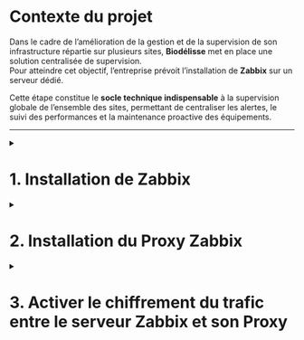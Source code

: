 # Contexte du projet

Dans le cadre de l’amélioration de la gestion et de la supervision de son infrastructure répartie sur plusieurs sites, **Biodélisse** met en place une solution centralisée de supervision.  
Pour atteindre cet objectif, l’entreprise prévoit l’installation de **Zabbix** sur un serveur dédié.  

Cette étape constitue le **socle technique indispensable** à la supervision globale de l’ensemble des sites, permettant de centraliser les alertes, le suivi des performances et la maintenance proactive des équipements.

---
<details><summary><h1>1. Installation de Zabbix</h1></summary>  

## 1.1 Préparation et téléchargement

Pour commencer, rendez-vous sur le site officiel de Zabbix, dans la section **Téléchargements**, et sélectionnez les paramètres adaptés à votre environnement :

- Version de Zabbix
- Système d’exploitation (OS)
- Version de l’OS
- Composants Zabbix à installer
- Serveur de base de données
- Serveur web

<p align="center">
<img src="https://github.com/user-attachments/assets/cf8cc24c-65b2-46af-8490-450463b00451" alt="Téléchargements Zabbix" width="1100">
</p>

> Dans ce document, la version **7.0 LTS** a été installée sur une machine **Debian 13** avec le serveur web **Nginx**.  

---

### 1.1.1 Ajout du dépôt Zabbix aux dépôts APT du serveur

Téléchargez et installez le paquet `zabbix-release` pour Debian 11, qui ajoute le dépôt officiel de Zabbix à votre système. Puis mettez à jour la liste des paquets :

```bash
wget https://repo.zabbix.com/zabbix/7.0/debian/pool/main/z/zabbix-release/zabbix-release_latest_7.0+debian13_all.deb
export PATH=$PATH:/usr/local/sbin:/usr/sbin:/sbin
dpkg -i zabbix-release_latest_7.0+debian13_all.deb
apt update
```
---

### 1.1.2 Installation des paquets Zabbix

Installez les paquets Zabbix :

```bash
apt install zabbix-server-mysql zabbix-frontend-php zabbix-nginx-conf zabbix-sql-scripts zabbix-agent
```

#### Description des paquets :

- **zabbix-server-mysql** : serveur Zabbix avec prise en charge de MySQL  
- **zabbix-frontend-php** : interface Web pour Zabbix basée sur PHP  
- **zabbix-nginx-conf** : configuration Nginx pour Zabbix  
- **zabbix-sql-scripts** : scripts SQL pour la création et mise à jour de la base de données Zabbix  
- **zabbix-agent** : agent Zabbix pour surveiller les hôtes distants

---

### 1.1.3 Configuration de la base de données du serveur

#### Création de la base et de l'utilisateur Zabbix

```sql
mysql -u root -p
```

Dans le prompt MariaDB :

```sql
create database zabbix character set utf8mb4 collate utf8mb4_bin;
create user zabbix@localhost identified by 'password';
grant all privileges on zabbix.* to zabbix@localhost;
set global log_bin_trust_function_creators = 1;
flush privileges;
quit;
```

---

### 1.1.4 Importation de la structure de base de données initiale

```bash
zcat /usr/share/zabbix-sql-scripts/mysql/server.sql.gz | mysql --default-character-set=utf8mb4 -u zabbix -p
```

> Entrez le mot de passe créé précédemment.

---

### 1.1.5 Désactivation de l’option dangereuse

```sql
mysql -u root -p
set global log_bin_trust_function_creators = 0;
quit;
```

---

### 1.1.6 Configuration du serveur de traitement Zabbix

Ouvrez le fichier de configuration de Zabbix Server :

```bash
sudo nano /etc/zabbix/zabbix_server.conf
```

- Modifiez `DBPassword` pour inclure le mot de passe de la base de données Zabbix  
- Modifiez `DBName` si vous avez changé le nom par défaut

---

### 1.1.7 Configuration du serveur web de Zabbix

Si Apache est installé, arrêtez-le et désactivez-le :

```bash
systemctl stop apache2
systemctl disable apache2
```

Éditez le fichier Nginx :

```bash
sudo nano /etc/zabbix/nginx.conf
```

- Décommentez les 2 premières lignes :  

```nginx
listen 8080;
server_name example.com;
```

Redémarrez les services et activez-les au démarrage :

```bash
systemctl restart zabbix-server zabbix-agent nginx php8.4-fpm
systemctl enable zabbix-server zabbix-agent nginx php8.4-fpm
```

---

### 1.1.8 Installation de l’interface de gestion Zabbix

Ouvrez votre navigateur sur :

```
http://<IP-de-votre-serveur>:8080
```

ou

```
http://<nom-de-votre-serveur>:8080
```

1. Choisissez la langue puis cliquez sur **Prochaine étape**  
2. Vérifiez les prérequis puis cliquez à nouveau sur **Prochaine étape**  
3. Configurez la connexion à la base de données :  
   - Hôte : `localhost`  
   - Port : valeur par défaut  
   - Nom de la base : `zabbix`  
   - Utilisateur : `zabbix`  
   - Mot de passe : `password`  
4. Indiquez le nom du serveur Zabbix (identique au `hostname`)  
5. Cliquez sur **Prochaine étape** jusqu'à arriver sur la page de résumé  
6. Cliquez sur **Prochaine étape** pour finaliser l’installation

> Identifiants par défaut :  
> - Utilisateur : `Admin` (A majuscule)  
> - Mot de passe : `zabbix`

</details>

<details><summary><h1>2. Installation du Proxy Zabbix</h1></summary>  

Dans le cadre de la supervision de notre **site distant (Site 2)**, cette procédure décrit l’installation et la configuration d’un **proxy Zabbix**.  
Ce proxy permet de remonter les informations de supervision vers le serveur Zabbix principal, situé sur notre infrastructure centrale.

Le serveur proxy utilisé pour cette installation est une machine **Ubuntu 24.04**, intégrée au **LAN serveurs** de notre architecture réseau.

📎 [**Schéma réseau associé**](https://github.com/CamilleCalvel/Project-remote-infra-manager?tab=readme-ov-file#-sch%C3%A9ma-dinfrastructure-r%C3%A9seau)

## 2.1 Devenir utilisateur root

Démarrer une session shell avec les privilèges root :

``` bash
sudo -s
```

## 2.2 Installer le dépôt Zabbix

<p align="center">
<img src="https://github.com/user-attachments/assets/5d0177c1-afc4-43e8-b487-968bd2fed7bf" alt="Téléchargements Zabbix" width="1100">
</p>

> Dans ce document, la version **7.0 LTS** a été installée sur une machine **Ubuntu 24.04**.   

Télécharger le paquet du dépôt officiel Zabbix :

``` bash
wget https://repo.zabbix.com/zabbix/7.0/ubuntu/pool/main/z/zabbix-release/zabbix-release_latest_7.0+ubuntu24.04_all.deb
dpkg -i zabbix-release_latest_7.0+ubuntu24.04_all.deb
apt update
```

## 2.3 Installer Zabbix Proxy (avec support MySQL/MariaDB)

``` bash
apt install zabbix-proxy-mysql zabbix-sql-scripts
```

## 2.4 Créer la base de données initiale pour le Proxy

⚠️ Assurez-vous qu'un serveur MySQL/MariaDB est installé et fonctionnel.
> Dans cette procédure, la base de données **MariaDB** a été installée

### a. Se connecter à MySQL

``` bash
mysql -u root -p
```

### b. Créer la base et l'utilisateur

``` sql
create database zabbix_proxy character set utf8mb4 collate utf8mb4_bin;
create user 'zabbix'@'localhost' identified by 'password';
grant all privileges on zabbix_proxy.* to 'zabbix'@'localhost';
set global log_bin_trust_function_creators = 1;
flush privileges;
quit;
```

## 2.5 Importer le schéma de base de données

``` bash
cat /usr/share/zabbix-sql-scripts/mysql/proxy.sql | mysql --default-character-set=utf8mb4 -uzabbix -p zabbix_proxy
```

## 2.6 Désactiver l'option `log_bin_trust_function_creators`

``` bash
mysql -u root -p
```

``` sql
set global log_bin_trust_function_creators = 0;
quit;
```

## 2.7 Configuration du Proxy Zabbix 

Cette étape consiste à configurer le fichier `zabbix_proxy.conf` afin de permettre au proxy d’établir la communication avec le serveur Zabbix principal et la base de données locale.  

```bash
nano /etc/zabbix/zabbix_proxy.conf
```

### 📌 Paramètres essentiels à modifier

```ini
############################
# Mode de fonctionnement du Proxy
############################
# 0 = Proxy actif (envoie les données de lui-même au serveur Zabbix)
# 1 = Proxy passif (attend que le serveur Zabbix vienne récupérer les données)
ProxyMode=1                         # Mode passif

############################
# Serveur Zabbix principal
############################
Server=192.168.10.101               # Adresse IP du serveur Zabbix principal
#Server=192.168.10.101:10051        # Optionnel : préciser le port si différent du port par défaut (10051/TCP)

############################
# Identification du Proxy
############################
Hostname=Zabbix-proxy-site2         # Nom déclaré dans l'interface du serveur Zabbix

############################
# Fichiers de journalisation
############################
LogFile=/var/log/zabbix/zabbix_proxy.log   # Fichier de logs du proxy
LogFileSize=0                               # 0 = taille illimitée

# Niveau de journalisation :
# 0 = désactivé / 1 = critique / 2 = erreur / 3 = avertissement
# 4 = informations détaillées / 5 = mode debug maximum
DebugLevel=4

############################
# Processus et sockets
############################
PidFile=/run/zabbix/zabbix_proxy.pid
SocketDir=/run/zabbix

############################
# Base de données utilisée par le Proxy
############################
DBHost=127.0.0.1                    # Adresse du serveur MariaDB/MySQL
DBName=zabbix_proxy                # Nom de la base créée précédemment
DBUser=zabbix                     # Utilisateur de la base
DBPassword=password               # Mot de passe associé

############################
# Supervision SNMP (optionnel)
############################
SNMPTrapperFile=/var/log/snmptrap/snmptrap.log

############################
# Paramètres réseau et commandes externes
############################
Timeout=4                         # Temps d’attente (en secondes) pour une réponse d’un agent
FpingLocation=/usr/bin/fping     # Chemin vers la commande fping (ICMP)
Fping6Location=/usr/bin/fping6   # Pour les requêtes ICMPv6

############################
# Requêtes lentes et accès aux statistiques
############################
LogSlowQueries=3000               # Enregistre les requêtes SQL > 3000 ms
StatsAllowedIP=127.0.0.1          # Adresse(s) IP autorisée(s) à accéder aux statistiques du proxy
```

## 2.8 Redémarrer et activer le service Proxy Zabbix 

``` bash
systemctl restart zabbix-proxy
systemctl enable zabbix-proxy
```
## 2.9 Ajouter le Proxy dans le serveur Zabbix

Une fois le service **Zabbix Proxy** installé, configuré et démarré, il doit être déclaré dans l’interface du serveur Zabbix principal pour que la communication soit possible.

### 🖥️ Étapes dans l’interface Zabbix

1. Connectez-vous à l’interface web du serveur Zabbix (avec un compte administrateur).
2. Accédez au menu :  
   **Administration → Proxys → Create proxy**
3. Renseignez les champs suivants :

| Champ              | Description |
|--------------------|-------------|
| **Proxy name**     | Nom du proxy (doit correspondre exactement à la valeur `Hostname=` définie dans `zabbix_proxy.conf`, ex : `Zabbix-proxy-site2`) |
| **Proxy mode**     | Mode de fonctionnement du proxy : <br>• **Active** : le proxy envoie les données vers le serveur Zabbix.<br>• **Passive** : le serveur Zabbix vient collecter les données (mode configuré ici : `ProxyMode=1`). |
| **Interface**      | Adresse IP ou nom d’hôte du proxy. Le port par défaut utilisé est **10051/TCP**. |

<p align="center">
<img src="https://github.com/user-attachments/assets/ec654e60-7bf2-45f8-a885-d8d8758da062" alt="Création Proxy Zabbix" width="700">
</p>

- Une fois ajouté, le proxy apparaîtra avec le statut **"En attente"** jusqu’à ce qu’il envoie ses premières données au serveur.

<p align="center">
<img src="https://github.com/user-attachments/assets/de809ca8-87a0-4a45-a425-57ff24aad89e" alt="Téléchargements Zabbix" width="800">
</p>

</details>

<details><summary><h1>3. Activer le chiffrement du trafic entre le serveur Zabbix et son Proxy</h1></summary>

Par défaut, les communications entre le serveur Zabbix et ses agents ou proxys ne sont pas chiffrées.  
Cette section décrit comment activer un **chiffrement symétrique via une clé PSK (Pre-Shared Key)**.

## 3.1 Génération de la clé partagée PSK

1. Générer la clé sur le proxy et l'enregistrer dans un fichier sécurisé :

```bash
openssl rand -hex 128 > /usr/local/etc/zabbix_proxy.psk
```

2. Restreindre les droits d'accès au fichier :

```bash
chown zabbix.zabbix /usr/local/etc/zabbix_proxy.psk
chmod 400 /usr/local/etc/zabbix_proxy.psk
```

- `chown zabbix.zabbix` : attribue le fichier à l'utilisateur et au groupe `zabbix`.  
- `chmod 400` : seul le propriétaire peut lire le fichier.

## 3.2 Configuration du Proxy Zabbix

Ajouter les paramètres suivants dans `/etc/zabbix/zabbix_proxy.conf` :

```ini
TLSConnect=psk
TLSAccept=psk
TLSPSKIdentity=proxyzabbix
TLSPSKFile=/usr/local/etc/zabbix_proxy.psk
```

- **TLSConnect** : active TLS avec méthode PSK pour la connexion sortante vers le serveur.  
- **TLSAccept** : active TLS sur les connexions entrantes.  
- **TLSPSKIdentity** : nom du proxy utilisé pour l’authentification TLS.  
- **TLSPSKFile** : chemin vers le fichier clé PSK.

Redémarrer le service proxy :

```bash
systemctl restart zabbix-proxy
```

Pour vérifier la clé générée :

```bash
cat /usr/local/etc/zabbix_proxy.psk
```

## 3.3 Configuration dans l'interface web Zabbix

1. Aller dans **Administration → Proxys**.  
2. Sélectionner le proxy souhaité et ouvrir l’onglet **Chiffrement**.

<p align="center">
<img src="https://github.com/user-attachments/assets/5ff7bf6b-f236-4f32-b144-3cc80fed18ca" alt="Chiffrement Proxy Zabbix" width="700">
</p>

3. Activer le chiffrement **PSK**.  
4. Dans **Identité PSK**, entrer le même nom que `TLSPSKIdentity` du fichier proxy (ex : `proxyzabbix`).  
5. Coller la clé partagée dans le champ **PSK**.

<p align="center">
<img src="https://github.com/user-attachments/assets/2bd6b4e5-79c7-4bdb-a6f2-503b0659fae2" alt="Configuration PSK" width="650">
</p>

## 3.4 Vérification du chiffrement

### Vérification côté serveur

```bash
grep -ni "TLS" /var/log/zabbix/zabbix_server.log
```

Les logs doivent indiquer une connexion TLS établie, par exemple :

```
End of zbx_tls_connect(): SUCCEED (established TLSv1.3 ...)
```

<p align="center">
<img src="https://github.com/user-attachments/assets/ebde56f8-bc0a-45b6-a428-b0fcf70b1060" alt="Vérification TLS Proxy" width="850">
</p>

### Vérification côté proxy

```bash
grep -ni "TLS" /var/log/zabbix/zabbix_proxy.log
```

Les résultats doivent également montrer l’établissement de la connexion TLS.

</details>

